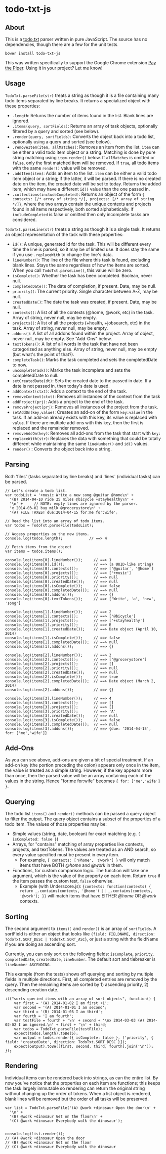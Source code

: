 todo-txt-js
===========

About
-----

This is a [todo.txt](https://github.com/ginatrapani/todo.txt-cli/wiki/The-Todo.txt-Format) parser written in pure JavaScript.
The source has no dependencies, though there are a few for the unit tests.

`bower install todo-txt-js`

This was written specifically to support the Google Chrome extension [Pay the Piper](https://chrome.google.com/webstore/detail/pay-the-piper/iiepcdnmdcdplpmckjlaefajphcbelcm?hl=en-US). Using it in your project? Let me know! 

Usage
-----
`TodoTxt.parseFile(str)` treats a string as though it is a file containing many todo items separated by line breaks. It returns 
a specialized object with these properties:

* `.length`: Returns the number of items found in the list. Blank lines are ignored.
* `.items(query, sortFields)`: Returns an array of task objects, optionally filtered by a query and sorted (see below).
* `.render(query, sortFields)`: Converts the object back into a todo list, optionally using a query and sorted (see below). 
* `.removeItem(item, allMatches)`: Removes an item from the list. `item` can be either a valid todo item object or a string. Matching is done by pure string matching using `item.render()` below. If `allMatches` is omitted or `false`, only the first matched item will be removed. If `true`, all todo items with the same `render()` value will be removed.
* `.addItem(item)`: Adds an item to the list. `item` can be either a valid todo item object or a string; if the latter, it will be parsed. If there is no created date on the item, the created date will be set to today. Returns the added item, which may have a different `id()` value than the one passed in.
* `.collections(includeCompleted)`: Returns an object of the form `{ contexts: [/* array of string */], projects: [/* array of string */]}`, where the two arrays contain the unique contexts and projects found in all items respectively, both sorted alphabetically. If `includeCompleted` is false or omitted then only incomplete tasks are considered.

`TodoTxt.parseLine(str)` treats a string as though it is a single task. It returns an object representation of the task with these properties:

* `id()`: A unique, generated id for the task. This will be different every time the line is parsed, so it may be of limited use. It does stay the same if you use `.replaceWith` to change the line's data.
* `lineNumber()`: The line of the file where this task is found, excluding blank lines. Stays the same regardless of how the items are sorted. When you call `TodoTxt.parseLine()`, this value will be zero.
* `isComplete()`: Whether the task has been completed. Boolean, never null.
* `completedDate()`: The date of completion, if present. Date, may be null.
* `priority()`: The current priority. Single character between A-Z, may be null.
* `createdDate()`: The date the task was created, if present. Date, may be null.
* `contexts()`: A list of all the contexts (@home, @work, etc) in the task. Array of string, never null, may be empty.
* `projects()`: A list of all the projects (+health, +jobsearch, etc) in the task. Array of string, never null, may be empty.
* `addons()`: A list of all addons found within the project. Array of object, never null, may be empty. See "Add-Ons" below.
* `textTokens()`: A list of all words in the task that have not been categorized as anything else. Array of string, never null, may be empty (but what's the point of that?).
* `completeTask()`: Marks the task completed and sets the completedDate to now.
* `uncompleteTask()`: Marks the task incomplete and sets the completedDate to null.
* `setCreatedDate(dt)`: Sets the created date to the passed in date. If a date is not passed in, then today's date
is used.
* `addContext(ctxt)`: Adds a context to the end of the task.
* `removeContext(ctxt)`: Removes all instances of the context from the task
* `addProject(prj)`: Adds a project to the end of the task.
* `removeProject(prj)`: Removes all instances of the project from the task.
* `setAddOn(key,value)`: Creates an add-on of the form `key:value` in the task. If an add-on already exists with this key, its value is replaced with `value`. If there are multiple add-ons with this key, then the first is replaced and the remainder removed.
* `removeAddOn(key)`: Removes all add-ons from the task that start with `key:`
* `replaceWith(str)`: Replaces the data with something that could be totally different while maintaining the same `lineNumber()` and `id()` values.
* `render()` : Converts the object back into a string. 

Parsing
-------
Both 'files' (tasks separated by line breaks) and 'lines' (individual tasks) can be parsed.

```
// Let's create a todo list.
var todoList = '+music Write a new song @guitar @home\n' + 
  '(B) 2014-04-10 ride 25 miles @bicycle +stayhealthy\n' + 
  '\n' +     // NOTE: empty lines are ignored by the parser.
  'x 2014-03-02 buy milk @grocerystore\n' + 
  '(A) FILE TAXES! due:2014-04-15 for:me for:wife';

// Read the list into an array of todo items.
var todos = TodoTxt.parseFile(todoList);

// Access properties on the new items.
console.log(todos.length);            // ==> 4

// Fetch items from the object
var items = todos.items();            

console.log(items[0].lineNumber());     // ==> 1
console.log(items[0].id());             // ==> (a UUID-like string)
console.log(items[0].contexts());       // ==> ['@guitar', '@home']
console.log(items[0].projects());       // ==> ['+music']
console.log(items[0].priority());       // ==> null
console.log(items[0].createdDate());    // ==> null
console.log(items[0].isComplete());     // ==> false
console.log(items[0].completedDate());  // ==> null
console.log(items[0].addons());         // ==> {}
console.log(items[0].textTokens());     // ==> ['Write', 'a', 'new', 'song']

console.log(items[1].lineNumber());     // ==> 2
console.log(items[1].contexts());       // ==> ['@bicycle']
console.log(items[1].projects());       // ==> ['+stayhealthy']
console.log(items[1].priority());       // ==> B
console.log(items[1].createdDate());    // ==> Date object (April 10, 2014)
console.log(items[1].isComplete());     // ==> false
console.log(items[1].completedDate());  // ==> null
console.log(items[1].addons());         // ==> {}

console.log(items[2].lineNumber());     // ==> 3
console.log(items[2].contexts());       // ==> ['@grocerystore']
console.log(items[2].projects());       // ==> []
console.log(items[2].priority());       // ==> null
console.log(items[2].createdDate());    // ==> null
console.log(items[2].isComplete());     // ==> true
console.log(items[2].completedDate());  // ==> Date object (March 2, 2014)
console.log(items[2].addons());         // ==> {}

console.log(items[3].lineNumber());     // ==> 4
console.log(items[3].contexts());       // ==> []
console.log(items[3].projects());       // ==> []
console.log(items[3].priority());       // ==> 'A'
console.log(items[3].createdDate());    // ==> null
console.log(items[3].isComplete());     // ==> false
console.log(items[3].completedDate());  // ==> null
console.log(items[3].addons());         // ==> {due: '2014-04-15', for: ['me','wife']} 
```

Add-Ons
-------
As you can see above, add-ons are given a bit of special treatment. If an add-on key (the portion preceding the colon) appears 
only once in the item, the value is treated as a simple string. However, if the key appears more than once, 
then the parsed value will be an array containing each of the values in the string. Hence "for:me for:wife" becomes `{ for: ['me','wife'] }`.

Querying
--------
The todo list `items()` and `render()` methods can be passed a query object to filter the output. The query object contains a subset of the properties of a todo item. The values of those properties may be:

* Simple values (string, date, boolean) for exact matching (e.g. `{ isCompleted: false }`)
* Arrays, for "contains" matching of array properties like contexts, projects, and textTokens. The values are treated as an AND search, so every value specified must be present in every item.
  * For example, `{ contexts: ['@home', '@work'] }` will only match items that have BOTH *@home* and *@work* in them.
* Functions, for custom comparison logic. The function will take one argument, which is the value of the property on each item. Return `true` if the item passes the custom test, `false` otherwise.
  * Example (with Underscore.js): `{contexts: function(contexts) { return _.contains(contexts, '@home') || _.contains(contexts, '@work'); }}` will match items that have EITHER *@home* OR *@work* contexts.

Sorting
-------
The second argument to `items()` and `render()` is an array of `sortFields`. A sortField is either an object that looks like `{field: FIELDNAME, direction: TodoTxt.SORT_DESC | TodoTxt.SORT_ASC}`, or just a string with the fieldName if you are doing an ascending sort.

Currently, you can only sort on the following fields: `isComplete`, `priority`, `completedDate`, `createdDate`, `lineNumber`. The default sort and tiebreaker is `lineNumber ASCENDING`.

This example (from the tests) shows off querying and sorting by multiple fields in multiple directions. First, all completed entries are removed by the query. Then the remaining items are sorted by 1) ascending priority, 2) descending creation date.

    it("sorts queried items with an array of sort objects", function() {
        var first = '(A) 2014-01-02 I am first +1';
        var second = '(A) 2014-01-01 I am second';
        var third = '(B) 2014-01-03 I am third';
        var fourth = 'I am fourth';
        var testFile = fourth + '\n' + second + '\nx 2014-03-03 (A) 2014-02-02 I am ignored.\n' + first + '\n' + third;
        var todos = TodoTxt.parseFile(testFile);
        expect(todos.length).toBe(5);
        var output = todos.render({ isComplete: false }, ['priority', { field: 'createdDate', direction: TodoTxt.SORT_DESC }]);
        expect(output).toBe([first, second, third, fourth].join('\n'));
    });

Rendering
---------

Individual items can be rendered back into strings, as can the entire list. By now you've notice that the properties on each item
are functions; this keeps the task largely immutable so rendering can return the original string without changing up the order
of tokens. When a list object is rendered, blank lines will be removed but the order of all tasks will be preserved.

```
var list = TodoTxt.parseFile('(A) @work +dinosaur Open the door\n' +
  '\n' +
  '(B) @work +dinosaur Get on the floor\n' +
  '(C) @work +dinosaur Everybody walk the dinosaur');


console.log(list.render());
// (A) @work +dinosaur Open the door
// (B) @work +dinosaur Get on the floor
// (C) @work +dinosaur Everybody walk the dinosaur

```



